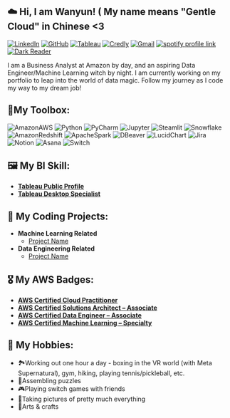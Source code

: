 ## ☁️ Hi, I am Wanyun! ( My name means "Gentle Cloud" in Chinese <3

[![LinkedIn](https://img.shields.io/badge/linkedin-%230077B5.svg?style=for-the-badge&logo=linkedin&logoColor=white)](https://www.linkedin.com/in/wanyun-yang/)
[![GitHub](https://img.shields.io/badge/github-%23121011.svg?style=for-the-badge&logo=github&logoColor=white)](https://github.com/wanyun-yang)
[![Tableau](https://img.shields.io/badge/Tableau-E97627.svg?style=for-the-badge&logo=Tableau&logoColor=white)](https://public.tableau.com/app/profile/wanyun.yang/vizzes)
[![Credly](https://img.shields.io/badge/Credly-FF6B00.svg?style=for-the-badge&logo=Credly&logoColor=white)](https://www.credly.com/users/wanyun-yang)
[![Gmail](https://img.shields.io/badge/Gmail-D14836?style=for-the-badge&logo=gmail&logoColor=white)](mailto:wanyun0403@gmail.com)
[![spotify profile link](https://img.shields.io/badge/Spotify-1ED760?&style=for-the-badge&logo=spotify&logoColor=white)](https://open.spotify.com/user/21xcs5bszcbijmuuhsiioudda?si=274162a1f99e429b)
[![Dark Reader](https://img.shields.io/badge/Dark%20Reader-141E24.svg?style=for-the-badge&logo=Dark-Reader&logoColor=white)](https://www.goodreads.com/user/show/61933933-wanyun)

I am a Business Analyst at Amazon by day, and an aspiring Data Engineer/Machine Learning witch by night. I am currently working on my portfolio to leap into the world of data magic. Follow my journey as I code my way to my dream job! 

## 🔨My Toolbox:
![AmazonAWS](https://img.shields.io/badge/Amazon%20Web%20Services-232F3E.svg?style=for-the-badge&logo=Amazon-Web-Services&logoColor=white)
![Python](https://img.shields.io/badge/Python-FFD43B?style=for-the-badge&logo=python&logoColor=blue)
![PyCharm](https://img.shields.io/badge/PyCharm-000000.svg?style=for-the-badge&logo=PyCharm&logoColor=white)
![Jupyter](https://img.shields.io/badge/Jupyter-F37626.svg?style=for-the-badge&logo=Jupyter&logoColor=white)
![Steamlit](https://img.shields.io/badge/Streamlit-FF4B4B.svg?style=for-the-badge&logo=Streamlit&logoColor=white)
![Snowflake](https://img.shields.io/badge/Snowflake-29B5E8.svg?style=for-the-badge&logo=Snowflake&logoColor=white)
![AmazonRedshift](https://img.shields.io/badge/Amazon%20Redshift-8C4FFF.svg?style=for-the-badge&logo=Amazon-Redshift&logoColor=white)
![ApacheSpark](https://img.shields.io/badge/Apache%20Spark-E25A1C.svg?style=for-the-badge&logo=Apache-Spark&logoColor=white)
![DBeaver](https://img.shields.io/badge/DBeaver-382923.svg?style=for-the-badge&logo=DBeaver&logoColor=white)
![LucidChart](https://img.shields.io/badge/Lucid-282C33.svg?style=for-the-badge&logo=Lucid&logoColor=white)
![Jira](https://img.shields.io/badge/Jira-0052CC.svg?style=for-the-badge&logo=Jira&logoColor=white)
![Notion](https://img.shields.io/badge/Notion-000000.svg?style=for-the-badge&logo=Notion&logoColor=white)
![Asana](https://img.shields.io/badge/Asana-F06A6A.svg?style=for-the-badge&logo=Asana&logoColor=white)
![Switch](https://img.shields.io/badge/Switch-E60012?style=for-the-badge&logo=nintendo-switch&logoColor=white)



## 🖼️ My BI Skill:

- [<b>Tableau Public Profile</b>](https://public.tableau.com/app/profile/wanyun.yang/vizzes)
- [<b>Tableau Desktop Specialist</b>](https://www.credly.com/badges/76a3f359-71f7-4e4d-afd8-27cd5aaf928e)

## 🤖 My Coding Projects:

- <b>Machine Learning Related</b>
  - [Project Name](link)
- <b>Data Engineering Related</b>
  - [Project Name](link)
 
## 🎖️ My AWS Badges:

- [<b>AWS Certified Cloud Practitioner</b>](https://www.credly.com/badges/50e2f234-5a46-486e-b52f-e004abd4baca)
- [<b>AWS Certified Solutions Architect – Associate</b>](https://www.credly.com/badges/8fb992b7-1693-4505-bd9b-6d48362165dd)
- [<b>AWS Certified Data Engineer – Associate</b>](https://www.credly.com/badges/ddc0aea4-a558-4bbd-bafb-0f8470128c0c)
- [<b>AWS Certified Machine Learning – Specialty</b>](https://www.credly.com/badges/c0516913-71cc-4122-ac56-f23acb8ec828)
 
## 🎵 My Hobbies:

- 🏞Working out one hour a day - boxing in the VR world (with Meta Supernatural), gym, hiking, playing tennis/pickleball, etc. 
- 🧩Assembling puzzles 
- 🎮Playing switch games with friends
- 📸Taking pictures of pretty much everything
- 🎨Arts & crafts


